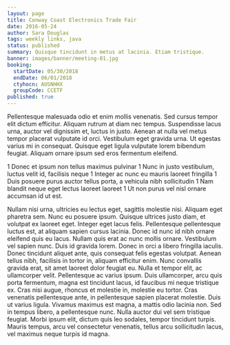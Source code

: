 ```yaml
---
layout: page
title: Conway Coast Electronics Trade Fair
date: 2016-05-24
author: Sara Douglas
tags: weekly links, java
status: published
summary: Quisque tincidunt in metus at lacinia. Etiam tristique.
banner: images/banner/meeting-01.jpg
booking:
  startDate: 05/30/2018
  endDate: 06/01/2018
  ctyhocn: AUSNHHX
  groupCode: CCETF
published: true
---
```

Pellentesque malesuada odio et enim mollis venenatis. Sed cursus tempor elit dictum efficitur. Aliquam rutrum at diam nec tempus. Suspendisse lacus urna, auctor vel dignissim et, luctus in justo. Aenean at nulla vel metus tempor placerat vulputate id orci. Vestibulum eget gravida urna. Ut egestas varius mi in consequat. Quisque eget ligula vulputate lorem bibendum feugiat. Aliquam ornare ipsum sed eros fermentum eleifend.

1 Donec et ipsum non tellus maximus pulvinar
1 Nunc in justo vestibulum, luctus velit id, facilisis neque
1 Integer ac nunc eu mauris laoreet fringilla
1 Duis posuere purus auctor tellus porta, a vehicula nibh sollicitudin
1 Nam blandit neque eget lectus laoreet laoreet
1 Ut non purus vel nisl ornare accumsan id ut est.

Nullam nisi urna, ultricies eu lectus eget, sagittis molestie nisi. Aliquam eget pharetra sem. Nunc eu posuere ipsum. Quisque ultrices justo diam, et volutpat ex laoreet eget. Integer eget lacus felis. Pellentesque pellentesque luctus est, at aliquam sapien cursus lacinia. Donec id nunc id nibh ornare eleifend quis eu lacus. Nullam quis erat ac nunc mollis ornare. Vestibulum vel sapien nunc. Duis id gravida lorem. Donec in orci a libero fringilla iaculis. Donec tincidunt aliquet ante, quis consequat felis egestas volutpat. Aenean tellus nibh, facilisis in tortor in, aliquam efficitur enim. Nunc convallis gravida erat, sit amet laoreet dolor feugiat eu.
Nulla et tempor elit, ac ullamcorper velit. Pellentesque ac varius ipsum. Duis ullamcorper, arcu quis porta fermentum, magna est tincidunt lacus, id faucibus mi neque tristique ex. Cras nisi augue, rhoncus et molestie in, molestie eu tortor. Cras venenatis pellentesque ante, in pellentesque sapien placerat molestie. Duis ut varius ligula. Vivamus maximus est magna, a mattis odio lacinia non. Sed in tempus libero, a pellentesque nunc. Nulla auctor dui vel sem tristique feugiat. Morbi ipsum elit, dictum quis leo sodales, tempor tincidunt turpis. Mauris tempus, arcu vel consectetur venenatis, tellus arcu sollicitudin lacus, vel maximus neque turpis id magna.
